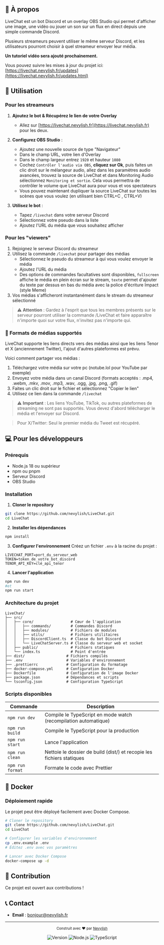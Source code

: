 ## 📝 À propos

LiveChat est un bot Discord et un overlay OBS Studio qui permet d'afficher une image, une vidéo ou jouer un son sur un flux en direct depuis une simple commande Discord.

Plusieurs streameurs peuvent utiliser le même serveur Discord, et les utilisateurs pourront choisir à quel streameur envoyer leur média.

**Un tutoriel vidéo sera ajouté prochainement.**

Vous pouvez suivre les mises à jour du projet ici: [https://livechat.nevylish.fr/updates](https://livechat.nevylish.fr/updates.html)

## 🚀 Utilisation

### Pour les streameurs

1. **Ajoutez le bot & Récupérez le lien de votre Overlay**

    - Allez sur [https://livechat.nevylish.fr](https://livechat.nevylish.fr) pour les deux.

2. **Configurez OBS Studio** :

    - Ajoutez une nouvelle source de type "Navigateur"
    - Dans le champ URL, votre lien d'Overlay
    - Dans le champ largeur entrez `1920` et hauteur `1080`
    - Cochez `Contrôler l'audio via OBS`, **cliquez sur Ok**, puis faites un clic droit sur le mélangeur audio, allez dans les paramètres audio avancées, trouvez la source de LiveChat et dans Monitoring Audio sélectionnez `Monitoring et sortie`. Cela vous permettra de contrôler le volume que LiveChat aura pour vous et vos spectateurs
    - Vous pouvez maintenant dupliquer la source LiveChat sur toutes les scènes que vous voulez (en utilisant bien CTRL+C , CTRL+V)

3. **Utilisez le bot** :
    - Tapez `/livechat` dans votre serveur Discord
    - Sélectionnez votre pseudo dans la liste
    - Ajoutez l'URL du média que vous souhaitez afficher

### Pour les "viewers"

1. Rejoignez le serveur Discord du streameur
2. Utilisez la commande `/livechat` pour partager des médias
    - Sélectionnez le pseudo du streameur à qui vous voulez envoyer le média
    - Ajoutez l'URL du média
    - Des options de commandes facultatives sont disponibles, `fullscreen` affiche le média en plein écran sur le stream, `texte` permet d'ajouter du texte par dessus en bas du média avec la police d'écriture Impact (style Meme)
3. Vos médias s'afficheront instantanément dans le stream du streameur sélectionné

> ⚠️ **Attention** : Gardez à l'esprit que tous les membres présents sur le serveur pourront utiliser la commande /LiveChat et faire apparaître n'importe quoi sur votre flux, n'invitez pas n'importe qui.

### 📁 Formats de médias supportés

LiveChat supporte les liens directs vers des médias ainsi que les liens Tenor et X (anciennement Twitter), l'ajout d'autres plateformes est prévu.

Voici comment partager vos médias :

1. Téléchargez votre média sur votre pc (notube.lol pour YouTube par exemple)
2. Envoyez votre média dans un canal Discord (formats acceptés : .mp4, .webm, .mkv, .mov, .mp3, .wav, .ogg, .jpg, .png, .gif)
3. Faites un clic droit sur le fichier et sélectionnez "Copier le lien"
4. Utilisez ce lien dans la commande `/livechat`

> ⚠️ **Important** : Les liens YouTube, TikTok, ou autres plateformes de streaming ne sont pas supportés. Vous devez d'abord télécharger le média et l'envoyer sur Discord.

> Pour X/Twitter: Seul le premier média du Tweet est récupéré.

## 💻 Pour les développeurs

### Prérequis

- Node.js 18 ou supérieur
- npm ou pnpm
- Serveur Discord
- OBS Studio

### Installation

1. **Cloner le repository**

```bash
git clone https://github.com/nevylish/LiveChat.git
cd LiveChat
```

2. **Installer les dépendances**

```bash
npm install
```

3. **Configurer l'environnement**
   Créez un fichier `.env` à la racine du projet :

```env
LIVECHAT_PORT=port_du_serveur_web
TOKEN=token_de_votre_bot_discord
TENOR_API_KEY=clé_api_tenor
```

4. **Lancer l'application**

```bash
npm run dev
#et
npm run start
```

### Architecture du projet

```
LiveChat/
├── src/
│   ├── core/                 # Cœur de l'application
│   │   ├── commands/         # Commandes Discord
│   │   ├── modules/          # Fichiers de modules
│   │   ├── utils/            # Fichiers utilitaires
│   │   ├── DiscordClient.ts  # Classe du bot Discord
│   │   └── LiveChatServer.ts # Classe du serveur web et socket
│   ├── public/               # Fichiers statiques
│   └── index.ts              # Point d'entrée
├── dist/                   # Fichiers compilés
├── .env                    # Variables d'environnement
├── .prettierrc             # Configuration du formatage
├── docker-compose.yml      # Configuration Docker
├── Dockerfile              # Configuration de l'image Docker
├── package.json            # Dépendances et scripts
└── tsconfig.json           # Configuration TypeScript
```

### Scripts disponibles

| Commande         | Description                                                           |
| ---------------- | --------------------------------------------------------------------- |
| `npm run dev`    | Compile le TypeScript en mode watch (recompilation automatique)       |
| `npm run build`  | Compile le TypeScript pour la production                              |
| `npm run start`  | Lance l'application                                                   |
| `npm run clean`  | Nettoie le dossier de build (dist/) et recopie les fichiers statiques |
| `npm run format` | Formate le code avec Prettier                                         |

## 🐳 Docker

### Déploiement rapide

Le projet peut être déployé facilement avec Docker Compose.

```bash
# Cloner le repository
git clone https://github.com/nevylish/LiveChat.git
cd LiveChat

# Configurer les variables d'environnement
cp .env.example .env
# Éditez .env avec vos paramètres

# Lancer avec Docker Compose
docker-compose up -d
```

## 🤝 Contribution

Ce projet est ouvert aux contributions !

## 📞 Contact

- **Email** : bonjour@nevylish.fr

---

<div align="center">

<sub>Construit avec ❤️ par <a href="https://github.com/nevylish">Nevylish</a></sub>

![Version](https://img.shields.io/badge/version-1.2.1-blue.svg)
![Node.js](https://img.shields.io/badge/Node.js-18+-339933.svg?logo=nodedotjs)
![TypeScript](https://img.shields.io/badge/TypeScript-5.8+-3178C6.svg?logo=typescript)

</div>
